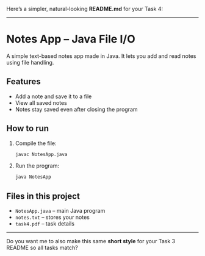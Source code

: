 Here’s a simpler, natural-looking **README.md** for your Task 4:

---

# Notes App – Java File I/O

A simple text-based notes app made in Java. It lets you add and read notes using file handling.

## Features

* Add a note and save it to a file
* View all saved notes
* Notes stay saved even after closing the program

## How to run

1. Compile the file:

   ```bash
   javac NotesApp.java
   ```
2. Run the program:

   ```bash
   java NotesApp
   ```

## Files in this project

* `NotesApp.java` – main Java program
* `notes.txt` – stores your notes
* `task4.pdf` – task details

---

Do you want me to also make this same **short style** for your Task 3 README so all tasks match?

